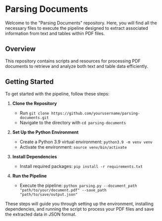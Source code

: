 # Parsing Documents

Welcome to the "Parsing Documents" repository. Here, you will find all the necessary files to execute the pipeline designed to extract associated information from text and tables within PDF files.

## Overview

This repository contains scripts and resources for processing PDF documents to retrieve and analyze both text and table data efficiently.

## Getting Started

To get started with the pipeline, follow these steps:

1. **Clone the Repository**
   - Run `git clone https://github.com/yourusername/parsing-documents.git`
   - Navigate to the directory with `cd parsing-documents`

2. **Set Up the Python Environment**
   - Create a Python 3.9 virtual environment: `python3.9 -m venv venv`
   - Activate the environment: `source venv/bin/activate` 

3. **Install Dependencies**
   - Install required packages: `pip install -r requirements.txt`

4. **Run the Pipeline**
   - Execute the pipeline: `python parsing.py --document_path "path/to/your/document.pdf" --save_path "path/to/save/output.json"`

These steps will guide you through setting up the environment, installing dependencies, and running the script to process your PDF files and save the extracted data in JSON format.
